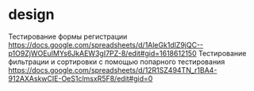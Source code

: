 # design
Тестирование формы регистрации 
https://docs.google.com/spreadsheets/d/1AleGk1dlZ9jQC--p1O9ZjWOEuIMYs6JkAEW3gI7PZ-8/edit#gid=1618612150
Тестирование фильтрации и сортировки с помощью попарного тестирования
https://docs.google.com/spreadsheets/d/12R1SZ494TN_r1BA4-912AXAskwCIE-OeS1clmsxR5F8/edit#gid=0
